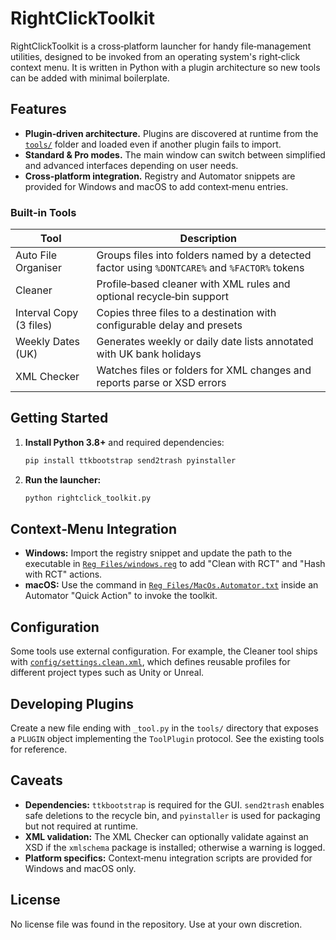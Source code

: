 # RightClickToolkit

RightClickToolkit is a cross‑platform launcher for handy file‑management utilities, designed to be invoked from an operating system's right‑click context menu. It is written in Python with a plugin architecture so new tools can be added with minimal boilerplate.

## Features

- **Plugin‑driven architecture.** Plugins are discovered at runtime from the [`tools/`](tools) folder and loaded even if another plugin fails to import.
- **Standard & Pro modes.** The main window can switch between simplified and advanced interfaces depending on user needs.
- **Cross‑platform integration.** Registry and Automator snippets are provided for Windows and macOS to add context‑menu entries.

### Built‑in Tools

| Tool | Description |
|------|-------------|
| Auto File Organiser | Groups files into folders named by a detected factor using `%DONTCARE%` and `%FACTOR%` tokens |
| Cleaner | Profile‑based cleaner with XML rules and optional recycle‑bin support |
| Interval Copy (3 files) | Copies three files to a destination with configurable delay and presets |
| Weekly Dates (UK) | Generates weekly or daily date lists annotated with UK bank holidays |
| XML Checker | Watches files or folders for XML changes and reports parse or XSD errors |

## Getting Started

1. **Install Python 3.8+** and required dependencies:
   ```bash
   pip install ttkbootstrap send2trash pyinstaller
   ```
2. **Run the launcher:**
   ```bash
   python rightclick_toolkit.py
   ```

## Context‑Menu Integration

- **Windows:** Import the registry snippet and update the path to the executable in [`Reg Files/windows.reg`](Reg%20Files/windows.reg) to add "Clean with RCT" and "Hash with RCT" actions.
- **macOS:** Use the command in [`Reg Files/MacOs.Automator.txt`](Reg%20Files/MacOs.Automator.txt) inside an Automator "Quick Action" to invoke the toolkit.

## Configuration

Some tools use external configuration. For example, the Cleaner tool ships with [`config/settings.clean.xml`](config/settings.clean.xml), which defines reusable profiles for different project types such as Unity or Unreal.

## Developing Plugins

Create a new file ending with `_tool.py` in the `tools/` directory that exposes a `PLUGIN` object implementing the `ToolPlugin` protocol. See the existing tools for reference.

## Caveats

- **Dependencies:** `ttkbootstrap` is required for the GUI. `send2trash` enables safe deletions to the recycle bin, and `pyinstaller` is used for packaging but not required at runtime.
- **XML validation:** The XML Checker can optionally validate against an XSD if the `xmlschema` package is installed; otherwise a warning is logged.
- **Platform specifics:** Context‑menu integration scripts are provided for Windows and macOS only.

## License

No license file was found in the repository. Use at your own discretion.

